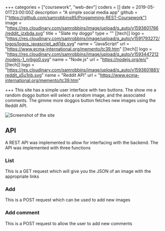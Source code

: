 +++
categories = ["coursework", "web-dev"]
coders = []
date = 2019-05-01T23:00:00Z
description = "A simple social media app"
github = ["https://github.com/samrobbins85/Progamming-REST-Coursework"]
image = "https://res.cloudinary.com/samrobbins/image/upload/q_auto/v1593601766/reddit_jzxbda.svg"
title = "Slate my doggo"
type = ""
[[tech]]
logo = "https://res.cloudinary.com/samrobbins/image/upload/q_auto/v1591793272/logos/logos_javascript_adj1dx.svg"
name = "JavaScript"
url = "https://www.ecma-international.org/memento/tc39.htm"
[[tech]]
logo = "https://res.cloudinary.com/samrobbins/image/upload/q_auto/v1593447212/nodejs-1_nrbgo0.svg"
name = "Node.js"
url = "https://nodejs.org/en/"
[[tech]]
logo = "https://res.cloudinary.com/samrobbins/image/upload/q_auto/v1593601881/reddit_s5u1nb.svg"
name = "Reddit API"
url = "https://www.ecma-international.org/memento/tc39.htm"

+++
This site has a simple user interface with two buttons. The show me a random doggo button will select a random image, and the associated comments. The gimme more doggos button fetches new images using the Reddit API.

![Screenshot of the site](https://res.cloudinary.com/samrobbins/image/upload/q_auto/v1593602175/Screenshot_2020-07-01_Slate_my_Doggo_omtno5.png)

## API

A REST API was implemented to allow for interfacing with the backend. The API was implemented with three functions

### List

This is a GET request which will give you the JSON of an image with the appropriate links

### Add

This is a POST request which can be used to add new images

### Add comment

This is a POST request to allow the user to add new comments